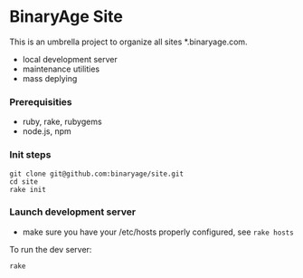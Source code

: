 # BinaryAge Site

This is an umbrella project to organize all sites *.binaryage.com.

  * local development server
  * maintenance utilities
  * mass deplying
  
### Prerequisities

  * ruby, rake, rubygems
  * node.js, npm
  
### Init steps

    git clone git@github.com:binaryage/site.git
	cd site
	rake init
	
### Launch development server

  * make sure you have your /etc/hosts properly configured, see `rake hosts`

To run the dev server:

    rake